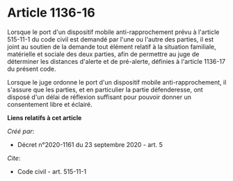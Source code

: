 # Article 1136-16

Lorsque le port d'un dispositif mobile anti-rapprochement prévu à l'article 515-11-1 du code civil est demandé par l'une ou
l'autre des parties, il est joint au soutien de la demande tout élément relatif à la situation familiale, matérielle et
sociale des deux parties, afin de permettre au juge de déterminer les distances d'alerte et de pré-alerte, définies à
l'article 1136-17 du présent code.

Lorsque le juge ordonne le port d'un dispositif mobile anti-rapprochement, il s'assure que les parties, et en particulier la
partie défenderesse, ont disposé d'un délai de réflexion suffisant pour pouvoir donner un consentement libre et éclairé.

**Liens relatifs à cet article**

_Créé par_:

  - Décret n°2020-1161 du 23 septembre 2020 - art. 5

_Cite_:

  - Code civil - art. 515-11-1
